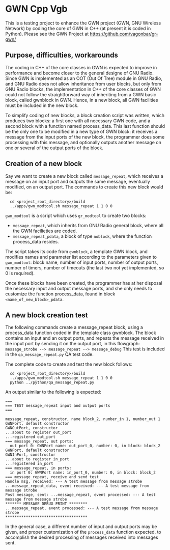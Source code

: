 # GWN Cpp Vgb

This is a testing project to enhance the GWN project (GWN, GNU Wireless Network) by coding the core of GWN in C++ (at present it is coded in Python). Please see the GWN Project at https://github.com/vagonbar/gr-gwn/

## Purpose, difficulties, workarounds

The coding in C++ of the core classes in GWN is expected to improve in performance and become closer to the general designe of GNU Radio. Since GWN is implemented as an OOT (Out Of Tree) module in GNU Radio, and GNU Radio does not allow inheritance from user blocks, but only from GNU Radio blocks, the implementation in C++ of the core classes of GWN could not follow the straightforward way of inheriting from a GWN basic block, called gwnblock in GWN. Hence, in a new block, all GWN facilities must be included in the new block. 

To simplify coding of new blocks, a block creation script was written, which produces two blocks: a first one with all necessary GWN code, and a second block with a function named process_data. This last function should be the only one to be modified in a new type of GWN block: it receives a message from the input ports of the new block, the programmer does some processing with this message, and optionally outputs another message on one or several of the output ports of the block.

## Creation of a new block

Say we want to create a new block called `message_repeat`, which receives a message on an input port and outputs the same message, eventually modified, on an output port. The commands to create this new block would be:


```
  cd <project_root_directory>/build
  ../apps/gwn_modtool.sh message_repeat 1 1 0 0 
```

`gwn_modtool` is a script which uses `gr_modtool` to create two blocks:

- `message_repeat`, which inherits from GNU Radio general block, where all the GWN facilieties are coded.
- `message_repeat_pdata`, a block of type `noblock`, where the function process_data resides.  

The script takes its code from `gwnblock`, a template GWN block, and modifies names and parameter list according to the parameters given to `gwn_modtool`: block name, number of input ports, number of output ports, number of timers, number of timeouts (the last two not yet implemented, so 0 is required).

Once these blocks have been created, the programmer has at her disposal the necessary input and output message ports, and she only needs to customize the function process_data, found in block `<name_of_new_block>_pdata`.

## A new block creation test

The following commands create a message_repeat block, using a process_data function coded in the template class gwnblock. The block contains an input and an output ports, and repeats the message received in the input port by sending it on the output port, in this flowgraph:
    `message_strobe --> message_repeat --> message_debug`
This test is included in the `qa_message_repeat.py` QA test code.

The complete code to create and test the new block follows:

```
  cd <project_root_directory>/build
  ../apps/gwn_modtool.sh message_repeat 1 1 0 0 
  python ../python/qa_message_repeat.py
```

An output similar to the following is expected:

```
===
=== TEST message_repeat input and output ports 
===

message_repeat, constructor, name block_2, number_in 1, number_out 1
GWNPort, default constructor
GWNOutPort, constructor
...about to register out_port
...registered out_port
=== message_repeat, out ports:
  out port 0: GWNPort name: out_port_0, number: 0, in block: block_2
GWNPort, default constructor
GWNInPort, constructor
...about to register in_port
...registered in_port
=== message_repeat, in ports:
  in port 0: GWNPort name: in_port_0, number: 0, in block: block_2
=== message_repeat, receive and send test
Handle msg, received: --- A test message from message strobe
...message_repeat_data, event received: --- A test message from message strobe
Post message, sent: ...message_repeat, event processed: --- A test message from message strobe
******* MESSAGE DEBUG PRINT ********
...message_repeat, event processed: --- A test message from message strobe
************************************
```

In the general case, a different number of input and output ports may be given, and proper customization of the `process_data` function expected, to accomplish the desired processing of messages received into messages sent.

